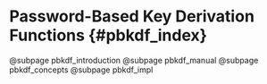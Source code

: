 # Password-Based Key Derivation Functions {#pbkdf_index}
@subpage pbkdf_introduction
@subpage pbkdf_manual
@subpage pbkdf_concepts
@subpage pbkdf_impl
